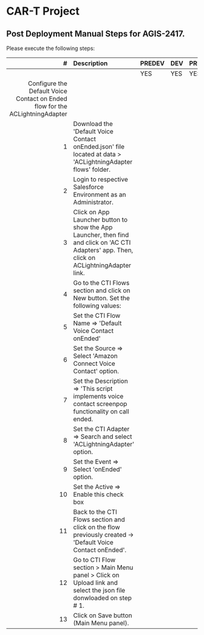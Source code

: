 # CAR-T Project

## Post Deployment Manual Steps for AGIS-2417.

Please execute the following steps:

| # | Description | PREDEV | DEV | PREQA | SIT | UAT | PREPROD | PRODUCTION |   
|---:|:---|:---|:---|:---|:---|:---|:---|:---|  
|	|	|YES|YES|YES|YES|YES|YES|YES| 
|Configure the Default Voice Contact on Ended flow for the ACLightningAdapter |
|1|Download the 'Default Voice Contact onEnded.json' file located at data > 'ACLightningAdapter flows' folder. | | | | | | | |
|2|Login to respective Salesforce Environment as an Administrator.| | | | | | | |
|3|Click on App Launcher button to show the App Launcher, then find and click on 'AC CTI Adapters' app. Then, click on ACLightningAdapter link.| | | | | | | |
|4|Go to the CTI Flows section and click on New button. Set the following values: | | | | | | | |
|5| Set the CTI Flow Name => 'Default Voice Contact onEnded'
|6| Set the Source => Select 'Amazon Connect Voice Contact' option.
|7| Set the Description => 'This script implements voice contact screenpop functionality on call ended.
|8| Set the CTI Adapter => Search and select 'ACLightningAdapter' option.
|9| Set the Event => Select 'onEnded' option.
|10| Set the Active => Enable this check box
|11|Back to the CTI Flows section and click on the flow previously created -> 'Default Voice Contact onEnded'. | | | | | | | |
|12|Go to CTI Flow section > Main Menu panel > Click on Upload link and select the json file donwloaded on step # 1. | | | | | | | |
|13|Click on Save button (Main Menu panel). | | | | | | | |
